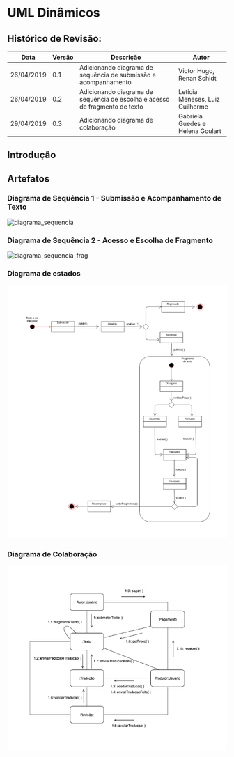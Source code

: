 # UML Dinâmicos

## Histórico de Revisão:
| Data | Versão | Descrição | Autor |
|---|---|---|---|
| 26/04/2019 | 0.1 | Adicionando diagrama de sequência de submissão e acompanhamento | Victor Hugo, Renan Schidt |
| 26/04/2019 | 0.2 | Adicionando diagrama de sequência de escolha e acesso de fragmento de texto | Letícia Meneses, Luiz Guilherme|
|29/04/2019 | 0.3 | Adicionando diagrama de colaboração | Gabriela Guedes e Helena Goulart |

## Introdução

## Artefatos

### Diagrama de Sequência 1 - Submissão e Acompanhamento de Texto

![diagrama_sequencia](https://i.imgur.com/o1aY6dG.png)

### Diagrama de Sequência 2 - Acesso e Escolha de Fragmento
![diagrama_sequencia_frag](https://i.imgur.com/QjTVzM7.png)

### Diagrama de estados
![diagrama_estados](../../assets/desenho/uml/diagrama_estados.png)

### Diagrama de Colaboração
![diagrama_colaboracao](../../assets/desenho/uml/diagrama_colaboracao.png)
